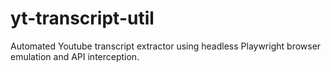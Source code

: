 # yt-transcript-util
Automated Youtube transcript extractor using headless Playwright browser emulation and API interception.
